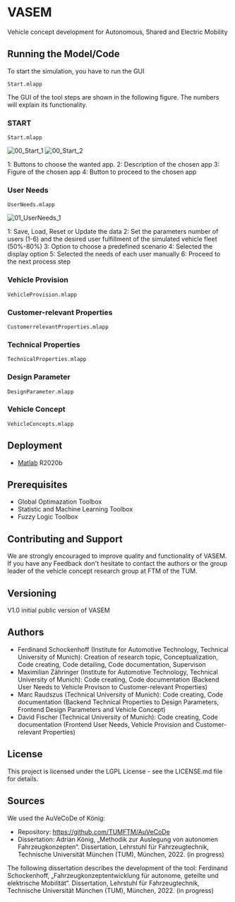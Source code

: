 # VASEM
Vehicle concept development for Autonomous, Shared and Electric Mobility


  
## Running the Model/Code

To start the simulation, you have to run the GUI  
```
Start.mlapp
```

The GUI of the tool steps are shown in the following figure. The numbers will explain its functionality.

### START
```
Start.mlapp
```
![00_Start_1](https://user-images.githubusercontent.com/72914074/165326073-04ae8ff2-924e-445d-b6a9-1ba2db32caaa.png)
![00_Start_2](https://user-images.githubusercontent.com/72914074/165326123-573aba08-2f39-4d76-96cd-b4751ca9e899.png)

1: Buttons to choose the wanted app.
2: Description  of the chosen app
3: Figure of the chosen app
4: Button to proceed to the chosen app


### User Needs
```
UserNeeds.mlapp
```
![01_UserNeeds_1](https://user-images.githubusercontent.com/72914074/165335064-6fd8edac-627f-4bd3-b4b4-08dc2dd5e549.png)

1: Save, Load, Reset or Update the data
2: Set the parameters number of users (1-6) and the desired user fulfillment  of the simulated vehicle fleet (50%-80%)
3: Option to choose a predefined scenario
4: Selected the display option
5: Selected the needs of each user manually
6: Proceed to the next process step


### Vehicle Provision
```
VehicleProvision.mlapp
```

### Customer-relevant Properties
```
CustomerrelevantProperties.mlapp
```

### Technical Properties
```
TechnicalProperties.mlapp
```

### Design Parameter
```
DesignParameter.mlapp
```

### Vehicle Concept
```
VehicleConcepts.mlapp
```

  
## Deployment
  
* [Matlab](https://de.mathworks.com/products/matlab.html) R2020b
  
## Prerequisites

- Global Optimazation Toolbox
- Statistic and Machine Learning Toolbox
- Fuzzy Logic Toolbox
  
## Contributing and Support
  
We are strongly encouraged to improve quality and functionality of VASEM. If you have any Feedback don't hesitate to contact the authors or the group leader of the vehicle concept research group at FTM of the TUM.

## Versioning
  
V1.0 initial public version of VASEM
  
## Authors
- Ferdinand Schockenhoff (Institute for Automotive Technology, Technical University of Munich): Creation of research topic, Conceptualization, Code creating, Code detailing, Code documentation, Supervison
- Maximilian Zähringer (Institute for Automotive Technology, Technical University of Munich): Code creating, Code documentation (Backend User Needs to Vehicle Provison to Customer-relevant Properties)
- Marc Raudszus (Technical University of Munich): Code creating, Code documentation (Backend Technical Properties to Design Parameters, Frontend Design Parameters and Vehicle Concept)
- David Fischer (Technical University of Munich): Code creating, Code documentation (Frontend User Needs, Vehicle Provision and Customer-relevant Properties)
  
## License
This project is licensed under the LGPL License - see the LICENSE.md file for details.
 
 
## Sources
We used the AuVeCoDe of König:
* Repository: https://github.com/TUMFTM/AuVeCoDe
* Dissertation: Adrian König, „Methodik zur Auslegung von autonomen Fahrzeugkonzepten“. Dissertation, Lehrstuhl für Fahrzeugtechnik, Technische Universität München (TUM), München, 2022. (in progress)


The following dissertation describes the development of the tool:
Ferdinand Schockenhoff, „Fahrzeugkonzeptentwicklung für autonome, geteilte und elektrische Mobilität“. Dissertation, Lehrstuhl für Fahrzeugtechnik, Technische Universität München (TUM), München, 2022. (in progress)
